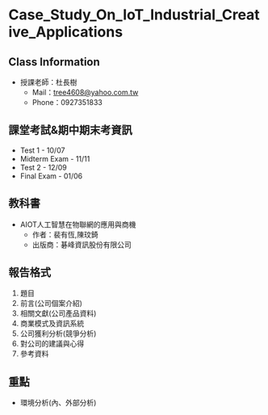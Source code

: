 # Case_Study_On_IoT_Industrial_Creative_Applications


## Class Information
- 授課老師：杜長樹
    - Mail：tree4608@yahoo.com.tw
    - Phone：0927351833

## 課堂考試&期中期末考資訊
- Test 1 - 10/07
- Midterm Exam - 11/11
- Test 2 - 12/09
- Final Exam - 01/06

## 教科書
- AIOT人工智慧在物聯網的應用與商機
    - 作者：裴有恆,陳玟錡
    - 出版商：碁峰資訊股份有限公司

## 報告格式
1. 題目
2. 前言(公司個案介紹)
3. 相關文獻(公司產品資料)
4. 商業模式及資訊系統
5. 公司獲利分析(競爭分析)
6. 對公司的建議與心得
7. 參考資料

## 重點
- 環境分析(內、外部分析)